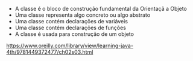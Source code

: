 - A classe é o bloco de construção fundamental da Orientaçã a Objeto
- Uma classe representa algo concreto ou algo abstrato
- Uma classe contém declarações de variáveis
- Uma classe contém declarações de funções
- A classe é usada para construção de um objeto

https://www.oreilly.com/library/view/learning-java-4th/9781449372477/ch02s03.html